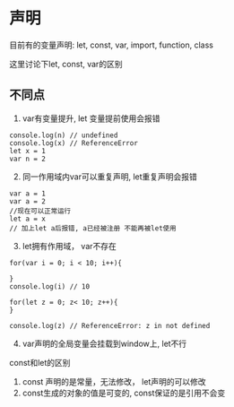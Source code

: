 # 声明

目前有的变量声明: let, const, var, import, function, class

这里讨论下let, const, var的区别

## 不同点

1. var有变量提升, let 变量提前使用会报错

```
console.log(n) // undefined
console.log(x) // ReferenceError
let x = 1
var n = 2
```

2. 同一作用域内var可以重复声明, let重复声明会报错

```
var a = 1
var a = 2
//现在可以正常运行
let a = x
// 加上let a后报错, a已经被注册 不能再被let使用
```

3. let拥有作用域， var不存在

```
for(var i = 0; i < 10; i++){

}
console.log(i) // 10

for(let z = 0; z< 10; z++){
}

console.log(z) // ReferenceError: z in not defined
```

4. var声明的全局变量会挂载到window上, let不行

const和let的区别

1. const 声明的是常量，无法修改， let声明的可以修改
2. const生成的对象的值是可变的, const保证的是引用不会变


